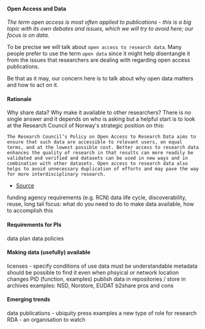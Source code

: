 
#### Open Access and Data

_The term open access is most often applied to publications - this is a big topic with its own debates and issues, which we will try to avoid here; our focus is on data._ 

To be precise we will talk about `open access to research data`. Many people prefer to use the term `open data` since it might help disentangle it from the issues that researchers are dealing with regarding open access publications.

Be that as it may, our concern here is to talk about why open data matters and how to act on it.

#### Rationale

Why share data? Why make it available to other researchers? There is no single answer and it depends on who is asking but a helpful start is to look at the Research Council of Norway's strategic position on this:

`The Research Council’s Policy on Open Access to Research Data aims to ensure that such data are accessible to relevant users, on equal terms, and at the lowest possible cost. Better access to research data enhances the quality of research in that results can more readily be validated and verified and datasets can be used in new ways and in combination with other datasets. Open access to research data also helps to avoid unnecessary duplication of efforts and may pave the way for more interdisciplinary research.`
- [Source](http://www.forskningsradet.no/en/Article/Open_access_to_research_data/1240958527698?lang=en)

funding agency requirements (e.g. RCN)
data life cycle, discoverability, reuse, long tail
focus: what do you need to do to make data available, how to accomplish this

#### Requirements for PIs

data plan
data policies

#### Making data (usefully) available

licenses - specify conditions of use
data must be understandable
metadata
should be possible to find it even when phsyical or network location changes
PID (function, examples)
publish data in repositories / store in archives
examples: NSD, Norstore, EUDAT b2share 
pros and cons

#### Emerging trends

data publications - ubiquity press examples
a new type of role for research
RDA - an organisation to watch
